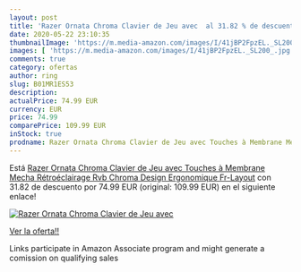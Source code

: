 ```yaml
---
layout: post
title: 'Razer Ornata Chroma Clavier de Jeu avec  al 31.82 % de descuento'
date: 2020-05-22 23:10:35
thumbnailImage: 'https://m.media-amazon.com/images/I/41jBP2FpzEL._SL200_.jpg'
images: [ 'https://m.media-amazon.com/images/I/41jBP2FpzEL._SL200_.jpg' ]
comments: true
category: ofertas
author: ring
slug: B01MR1ES53
description:
actualPrice: 74.99 EUR
currency: EUR
price: 74.99
comparePrice: 109.99 EUR
inStock: true
prodname: Razer Ornata Chroma Clavier de Jeu avec Touches à Membrane Mecha  Rétroéclairage Rvb Chroma  Design Ergonomique  Fr-Layout
---
```


Está [Razer Ornata Chroma Clavier de Jeu avec Touches à Membrane Mecha  Rétroéclairage Rvb Chroma  Design Ergonomique  Fr-Layout](https://www.amazon.fr/dp/B01MR1ES53/?tag=tolees0d-21) con 31.82 de descuento por 74.99 EUR (original: 109.99 EUR) en el siguiente enlace!

[![Razer Ornata Chroma Clavier de Jeu avec ](https://m.media-amazon.com/images/I/41jBP2FpzEL._SL200_.jpg)](https://www.amazon.fr/dp/B01MR1ES53/?tag=tolees0d-21)

[Ver la oferta!!](https://www.amazon.fr/dp/B01MR1ES53/?tag=tolees0d-21)

Links participate in Amazon Associate program and might generate a comission on qualifying sales


